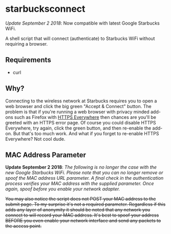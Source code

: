 # starbucksconnect

_Update September 2 2018_: Now compatible with latest Google Starbucks WiFi.

A shell script that will connect (authenticate) to Starbucks WiFi
without requiring a browser.


## Requirements

* curl

## Why?

Connecting to the wireless network at Starbucks requires you to open a
web browser and click the big green "Accept & Connect" button.  The
problem is that if you're running a web browser with privacy minded
add-ons such as Firefox with [HTTPS
Everywhere](https://www.eff.org/https-everywhere) then chances are
you'll be greeted with an HTTPS error page. Of course you could
disable HTTPS Everywhere, try again, click the green button, and then
re-enable the add-on.  But that's too much work. And what if you
forget to re-enable HTTPS Everywhere?  Not cool dude.

## MAC Address Parameter

__Update September 2 2018__: _The following is no longer the case with
the new Google Starbucks WiFi. Please note that you can no longer
remove or spoof the MAC address URL parameter. A final check in the
authentication process verifies your MAC address with the supplied
parameter. Once again, spoof before you enable your network adapter._

~~You may also notice the script does not POST your MAC address to the
submit page. To my surprise it's not a required parameter. Regardless
if this adds any layer of anonymity it should be noted that any
network you connect to will record your MAC address. It's best to
spoof your address BEFORE you even enable your network interface and
send any packets to the access point.~~
